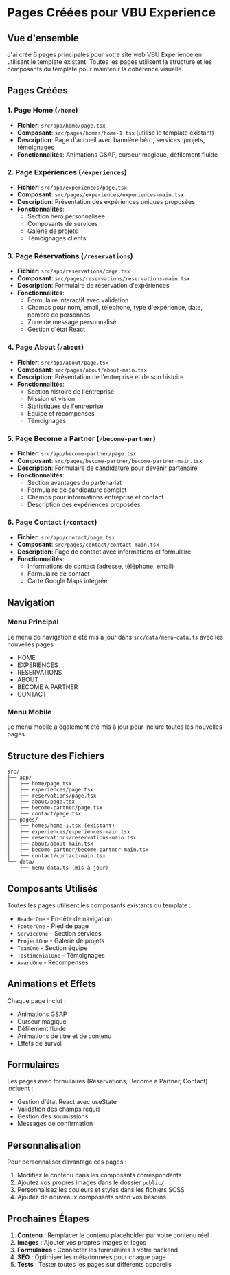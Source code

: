 # Pages Créées pour VBU Experience

## Vue d'ensemble
J'ai créé 6 pages principales pour votre site web VBU Experience en utilisant le template existant. Toutes les pages utilisent la structure et les composants du template pour maintenir la cohérence visuelle.

## Pages Créées

### 1. Page Home (`/home`)
- **Fichier**: `src/app/home/page.tsx`
- **Composant**: `src/pages/homes/home-1.tsx` (utilise le template existant)
- **Description**: Page d'accueil avec bannière héro, services, projets, témoignages
- **Fonctionnalités**: Animations GSAP, curseur magique, défilement fluide

### 2. Page Expériences (`/experiences`)
- **Fichier**: `src/app/experiences/page.tsx`
- **Composant**: `src/pages/experiences/experiences-main.tsx`
- **Description**: Présentation des expériences uniques proposées
- **Fonctionnalités**: 
  - Section héro personnalisée
  - Composants de services
  - Galerie de projets
  - Témoignages clients

### 3. Page Réservations (`/reservations`)
- **Fichier**: `src/app/reservations/page.tsx`
- **Composant**: `src/pages/reservations/reservations-main.tsx`
- **Description**: Formulaire de réservation d'expériences
- **Fonctionnalités**:
  - Formulaire interactif avec validation
  - Champs pour nom, email, téléphone, type d'expérience, date, nombre de personnes
  - Zone de message personnalisé
  - Gestion d'état React

### 4. Page About (`/about`)
- **Fichier**: `src/app/about/page.tsx`
- **Composant**: `src/pages/about/about-main.tsx`
- **Description**: Présentation de l'entreprise et de son histoire
- **Fonctionnalités**:
  - Section histoire de l'entreprise
  - Mission et vision
  - Statistiques de l'entreprise
  - Équipe et récompenses
  - Témoignages

### 5. Page Become a Partner (`/become-partner`)
- **Fichier**: `src/app/become-partner/page.tsx`
- **Composant**: `src/pages/become-partner/become-partner-main.tsx`
- **Description**: Formulaire de candidature pour devenir partenaire
- **Fonctionnalités**:
  - Section avantages du partenariat
  - Formulaire de candidature complet
  - Champs pour informations entreprise et contact
  - Description des expériences proposées

### 6. Page Contact (`/contact`)
- **Fichier**: `src/app/contact/page.tsx`
- **Composant**: `src/pages/contact/contact-main.tsx`
- **Description**: Page de contact avec informations et formulaire
- **Fonctionnalités**:
  - Informations de contact (adresse, téléphone, email)
  - Formulaire de contact
  - Carte Google Maps intégrée

## Navigation

### Menu Principal
Le menu de navigation a été mis à jour dans `src/data/menu-data.ts` avec les nouvelles pages :
- HOME
- EXPERIENCES  
- RESERVATIONS
- ABOUT
- BECOME A PARTNER
- CONTACT

### Menu Mobile
Le menu mobile a également été mis à jour pour inclure toutes les nouvelles pages.

## Structure des Fichiers

```
src/
├── app/
│   ├── home/page.tsx
│   ├── experiences/page.tsx
│   ├── reservations/page.tsx
│   ├── about/page.tsx
│   ├── become-partner/page.tsx
│   └── contact/page.tsx
├── pages/
│   ├── homes/home-1.tsx (existant)
│   ├── experiences/experiences-main.tsx
│   ├── reservations/reservations-main.tsx
│   ├── about/about-main.tsx
│   ├── become-partner/become-partner-main.tsx
│   └── contact/contact-main.tsx
└── data/
    └── menu-data.ts (mis à jour)
```

## Composants Utilisés

Toutes les pages utilisent les composants existants du template :
- `HeaderOne` - En-tête de navigation
- `FooterOne` - Pied de page
- `ServiceOne` - Section services
- `ProjectOne` - Galerie de projets
- `TeamOne` - Section équipe
- `TestimonialOne` - Témoignages
- `AwardOne` - Récompenses

## Animations et Effets

Chaque page inclut :
- Animations GSAP
- Curseur magique
- Défilement fluide
- Animations de titre et de contenu
- Effets de survol

## Formulaires

Les pages avec formulaires (Réservations, Become a Partner, Contact) incluent :
- Gestion d'état React avec useState
- Validation des champs requis
- Gestion des soumissions
- Messages de confirmation

## Personnalisation

Pour personnaliser davantage ces pages :
1. Modifiez le contenu dans les composants correspondants
2. Ajoutez vos propres images dans le dossier `public/`
3. Personnalisez les couleurs et styles dans les fichiers SCSS
4. Ajoutez de nouveaux composants selon vos besoins

## Prochaines Étapes

1. **Contenu** : Remplacer le contenu placeholder par votre contenu réel
2. **Images** : Ajouter vos propres images et logos
3. **Formulaires** : Connecter les formulaires à votre backend
4. **SEO** : Optimiser les métadonnées pour chaque page
5. **Tests** : Tester toutes les pages sur différents appareils
